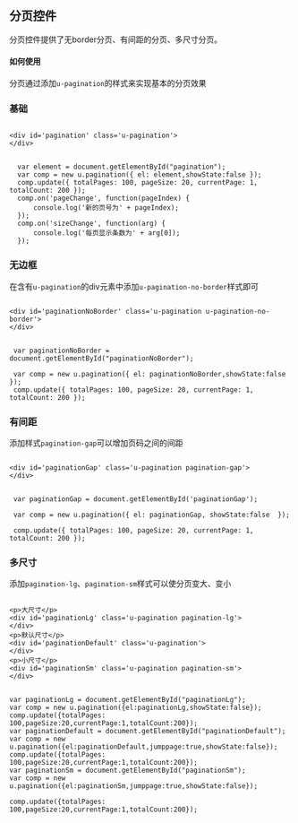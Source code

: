 ## 分页控件

分页控件提供了无border分页、有间距的分页、多尺寸分页。

#### 如何使用

分页通过添加`u-pagination`的样式来实现基本的分页效果


### 基础

<div class="examples-code"><pre><code>
&lt;div id='pagination' class='u-pagination'>
&lt;/div></code></pre>
</div>


<pre class="examples-code"><code>
  var element = document.getElementById("pagination");
  var comp = new u.pagination({ el: element,showState:false });
  comp.update({ totalPages: 100, pageSize: 20, currentPage: 1, totalCount: 200 });
  comp.on('pageChange', function(pageIndex) {
      console.log('新的页号为' + pageIndex);
  });
  comp.on('sizeChange', function(arg) {
      console.log('每页显示条数为' + arg[0]);
  });</code></pre>



### 无边框
在含有`u-pagination`的div元素中添加`u-pagination-no-border`样式即可

<div class="examples-code"><pre><code>
&lt;div id='paginationNoBorder' class='u-pagination u-pagination-no-border'>
&lt;/div></code></pre>
</div>


<pre class="examples-code"><code>
 var paginationNoBorder = document.getElementById("paginationNoBorder");

 var comp = new u.pagination({ el: paginationNoBorder,showState:false  });
 comp.update({ totalPages: 100, pageSize: 20, currentPage: 1, totalCount: 200 });
</code></pre>



### 有间距
添加样式`pagination-gap`可以增加页码之间的间距

<div class="examples-code"><pre><code>
&lt;div id='paginationGap' class='u-pagination pagination-gap'>
&lt;/div></code></pre>
</div>


<pre class="examples-code"><code>
 var paginationGap = document.getElementById('paginationGap');

 var comp = new u.pagination({ el: paginationGap, showState:false  });

 comp.update({ totalPages: 100, pageSize: 20, currentPage: 1, totalCount: 200 });
</code></pre>



### 多尺寸
添加`pagination-lg`、`pagination-sm`样式可以使分页变大、变小

<div class="examples-code"><pre><code>
&lt;p>大尺寸&lt;/p>
&lt;div id='paginationLg' class='u-pagination pagination-lg'>
&lt;/div>
&lt;p>默认尺寸&lt;/p>
&lt;div id='paginationDefault' class='u-pagination'>
&lt;/div>
&lt;p>小尺寸&lt;/p>
&lt;div id='paginationSm' class='u-pagination pagination-sm'>
&lt;/div></code></pre>
</div>


<pre class="examples-code"><code>
var paginationLg = document.getElementById("paginationLg");
var comp = new u.pagination({el:paginationLg,showState:false});
comp.update({totalPages: 100,pageSize:20,currentPage:1,totalCount:200});
var paginationDefault = document.getElementById("paginationDefault");
var comp = new u.pagination({el:paginationDefault,jumppage:true,showState:false});
comp.update({totalPages: 100,pageSize:20,currentPage:1,totalCount:200});
var paginationSm = document.getElementById("paginationSm");
var comp = new u.pagination({el:paginationSm,jumppage:true,showState:false});

comp.update({totalPages: 100,pageSize:20,currentPage:1,totalCount:200});
</code></pre>

